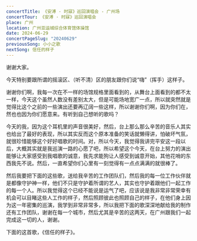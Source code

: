 ```yaml
---
concertTitle: 《安溥 · 时寐》巡回演唱会 - 广州场
concertTour: 《安溥 · 时寐》巡回演唱会
place: 广州
location: 广州亚运城综合体育馆体操馆
date: 2024-06-29
concertPageSlug: "20240629"
previousSong: 小小之歌
nextSong: 信任的样子
---
```

谢谢大家。

今天特别要跟所谓的摇滚区、（听不清）区的朋友跟你们说“嗨”（挥手）这样子。

谢谢你们啊，我每一次在不一样的场馆规格里面看到的，从舞台上面看到的都不太一样，今天这个虽然人数没有差别太大，但是可能场地宽广一点，所以就突然就是觉得比这个之前的一些演出还要再辽阔一些这样，所以谢谢你们啊，因为你们在，然也也因为你们愿意来。有听到自己想听的歌吗？

今天的我，因为这个耳机里的声音很美好，然后，台上那么那么辛苦的音乐人其实也给出了最好的表现，所以其实反而这个原本准备的笑话就懒得讲，怕破坏气氛，就很珍惜能够这个好好唱歌的时间。对，所以今天，我觉得我讲完平安这一段以后，大概其实就是我巡演一路的心愿了吧，所以希望这个今天，在台上努力的演出能够让大家感受到我唱歌的诚意，我先求能狗让人感受到诚意开始，其他花哨的东西我先不说。然后，一直希望你们心里有一刻觉得有一点点满满的就很棒了。

然后我要把下面的这些歌，送给我辛苦的工作团队们，然后我的每一位工作伙伴就是都像守护神一样，他们不只是守护着所谓的艺人，其实也守护着跟他们一起工作的每一个人。所以我觉得这个已经不能说是运气了吧，应该说是我非常非常荣幸有机会可以目睹这些人工作的样子，然后照顾彼此也照顾自己的样子，在他们身上因为这一年密集的巡演，我学到非常非常多，所以我把下面的歌深深地献给我的制作还有工作团队，谢谢在每一个城市，然后尤其是辛苦的这两天，在广州跟我们一起完成这一切的人，谢谢。

下面的这首歌，《信任的样子》。